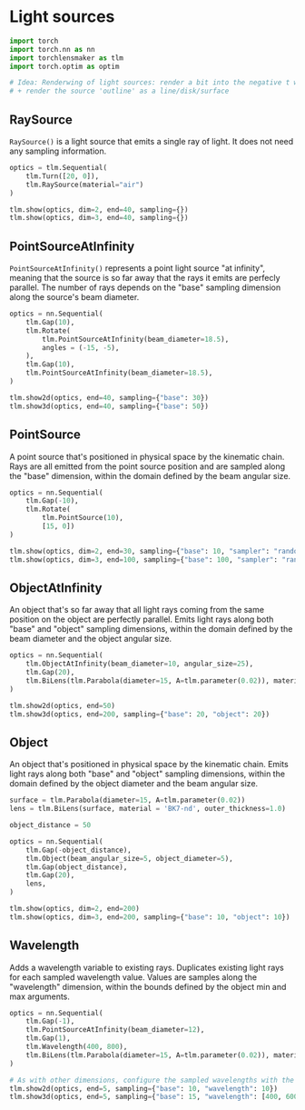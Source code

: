 # Light sources


```python
import torch
import torch.nn as nn
import torchlensmaker as tlm
import torch.optim as optim

# Idea: Renderwing of light sources: render a bit into the negative t with different color?
# + render the source 'outline' as a line/disk/surface
```

## RaySource

`RaySource()` is a light source that emits a single ray of light. It does not need any sampling information.


```python
optics = tlm.Sequential(
    tlm.Turn([20, 0]),
    tlm.RaySource(material="air")
)

tlm.show(optics, dim=2, end=40, sampling={})
tlm.show(optics, dim=3, end=40, sampling={})
```


<TLMViewer src="./light_sources_tlmviewer/light_sources_0.json?url" />



<TLMViewer src="./light_sources_tlmviewer/light_sources_1.json?url" />


## PointSourceAtInfinity

`PointSourceAtInfinity()` represents a point light source "at infinity", meaning that the source is so far away that the rays it emits are perfecly parallel. The number of rays depends on the "base" sampling dimension along the source's beam diameter.


```python
optics = nn.Sequential(
    tlm.Gap(10),
    tlm.Rotate(
        tlm.PointSourceAtInfinity(beam_diameter=18.5),
        angles = (-15, -5),
    ),
    tlm.Gap(10),
    tlm.PointSourceAtInfinity(beam_diameter=18.5),
)

tlm.show2d(optics, end=40, sampling={"base": 30})
tlm.show3d(optics, end=40, sampling={"base": 50})
```


<TLMViewer src="./light_sources_tlmviewer/light_sources_2.json?url" />



<TLMViewer src="./light_sources_tlmviewer/light_sources_3.json?url" />


## PointSource

A point source that's positioned in physical space by the kinematic chain. Rays are all emitted from the point source position and are sampled along the "base" dimension, within the domain defined by the beam angular size.


```python
optics = nn.Sequential(
    tlm.Gap(-10),
    tlm.Rotate(
        tlm.PointSource(10),
        [15, 0])
)

tlm.show(optics, dim=2, end=30, sampling={"base": 10, "sampler": "random"})
tlm.show(optics, dim=3, end=100, sampling={"base": 100, "sampler": "random"})
```


<TLMViewer src="./light_sources_tlmviewer/light_sources_4.json?url" />



<TLMViewer src="./light_sources_tlmviewer/light_sources_5.json?url" />


## ObjectAtInfinity

An object that's so far away that all light rays coming from the same position on the object are perfectly parallel. Emits light rays along both "base" and "object" sampling dimensions, within the domain defined by the beam diameter and the object angular size.


```python
optics = nn.Sequential(
    tlm.ObjectAtInfinity(beam_diameter=10, angular_size=25),
    tlm.Gap(20),
    tlm.BiLens(tlm.Parabola(diameter=15, A=tlm.parameter(0.02)), material = 'BK7-nd', outer_thickness=1.0),
)

tlm.show2d(optics, end=50)
tlm.show3d(optics, end=200, sampling={"base": 20, "object": 20})
```


<TLMViewer src="./light_sources_tlmviewer/light_sources_6.json?url" />



<TLMViewer src="./light_sources_tlmviewer/light_sources_7.json?url" />


## Object

An object that's positioned in physical space by the kinematic chain. Emits light rays along both "base" and "object" sampling dimensions, within the domain defined by the object diameter and the beam angular size.


```python
surface = tlm.Parabola(diameter=15, A=tlm.parameter(0.02))
lens = tlm.BiLens(surface, material = 'BK7-nd', outer_thickness=1.0)

object_distance = 50

optics = nn.Sequential(
    tlm.Gap(-object_distance),
    tlm.Object(beam_angular_size=5, object_diameter=5),
    tlm.Gap(object_distance),
    tlm.Gap(20),
    lens,
)

tlm.show(optics, dim=2, end=200)
tlm.show(optics, dim=3, end=200, sampling={"base": 10, "object": 10})
```


<TLMViewer src="./light_sources_tlmviewer/light_sources_8.json?url" />



<TLMViewer src="./light_sources_tlmviewer/light_sources_9.json?url" />


## Wavelength

Adds a wavelength variable to existing rays. Duplicates existing light rays for each sampled wavelength value. Values are samples along the "wavelength" dimension, within the bounds defined by the object min and max arguments.


```python
optics = nn.Sequential(
    tlm.Gap(-1),
    tlm.PointSourceAtInfinity(beam_diameter=12),
    tlm.Gap(1),
    tlm.Wavelength(400, 800),
    tlm.BiLens(tlm.Parabola(diameter=15, A=tlm.parameter(0.02)), material = 'SF10', outer_thickness=1.0),
)

# As with other dimensions, configure the sampled wavelengths with the sampling dictionary
tlm.show2d(optics, end=5, sampling={"base": 10, "wavelength": 10})
tlm.show3d(optics, end=5, sampling={"base": 15, "wavelength": [400, 600, 600]})
```


<TLMViewer src="./light_sources_tlmviewer/light_sources_10.json?url" />



<TLMViewer src="./light_sources_tlmviewer/light_sources_11.json?url" />

